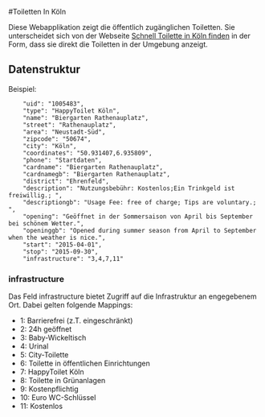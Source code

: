 #Toiletten In Köln

Diese Webapplikation zeigt die öffentlich zugänglichen Toiletten. Sie unterscheidet sich von der Webseite 
[Schnell Toilette in Köln finden](http://www.toiletten.koeln/toilette-finden.html) in der Form, dass sie direkt die Toiletten in der Umgebung anzeigt.

## Datenstruktur

Beispiel:

        "uid": "1005483",
        "type": "HappyToilet Köln",
        "name": "Biergarten Rathenauplatz",
        "street": "Rathenauplatz",
        "area": "Neustadt-Süd",
        "zipcode": "50674",
        "city": "Köln",
        "coordinates": "50.931407,6.935809",
        "phone": "Startdaten",
        "cardname": "Biergarten Rathenauplatz",
        "cardnamegb": "Biergarten Rathenauplatz",
        "district": "Ehrenfeld",
        "description": "Nutzungsbebühr: Kostenlos;Ein Trinkgeld ist freiwillig.; ",
        "descriptiongb": "Usage Fee: free of charge; Tips are voluntary.; ",
        "opening": "Geöffnet in der Sommersaison von April bis September bei schönem Wetter.",
        "openinggb": "Opened during summer season from April to September when the weather is nice.",
        "start": "2015-04-01",
        "stop": "2015-09-30",
        "infrastructure": "3,4,7,11"

### infrastructure

Das Feld infrastructure bietet Zugriff auf die Infrastruktur an engegebenem Ort. Dabei gelten folgende Mappings:

- 1: Barrierefrei (z.T. eingeschränkt)
- 2: 24h geöffnet
- 3: Baby-Wickeltisch
- 4: Urinal
- 5: City-Toilette
- 6: Toilette in öffentlichen Einrichtungen
- 7: HappyToilet Köln
- 8: Toilette in Grünanlagen
- 9: Kostenpflichtig
- 10: Euro WC-Schlüssel
- 11: Kostenlos
